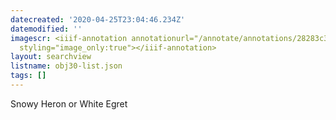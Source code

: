 ```yaml
---
datecreated: '2020-04-25T23:04:46.234Z'
datemodified: ''
imagescr: <iiif-annotation annotationurl="/annotate/annotations/28283c34-8749-11ea-ab15-5254008afee6.json"
  styling="image_only:true"></iiif-annotation>
layout: searchview
listname: obj30-list.json
tags: []
---
```

Snowy Heron or White Egret